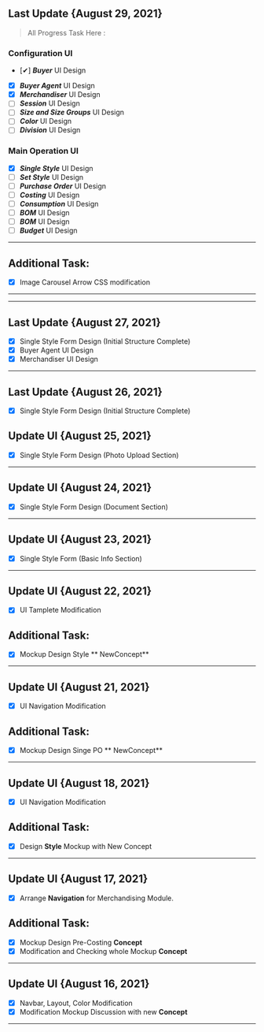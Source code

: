 ## Last Update {August 29, 2021}

> All Progress Task Here :

### Configuration UI
- [&#10004;] **_Buyer_**  UI Design
- [x] **_Buyer Agent_**  UI Design
- [x] **_Merchandiser_** UI Design
- [ ] **_Session_** UI Design
- [ ] **_Size and Size Groups_** UI Design
- [ ] **_Color_** UI Design
- [ ] **_Division_** UI Design

### Main Operation UI
- [x] **_Single Style_** UI Design
- [ ] **_Set Style_** UI Design
- [ ] **_Purchase Order_** UI Design
- [ ] **_Costing_** UI Design 
- [ ] **_Consumption_** UI Design
- [ ] **_BOM_** UI Design
- [ ] **_BOM_** UI Design
- [ ] **_Budget_** UI Design
---

## Additional Task:

- [x] Image Carousel Arrow CSS modification 
---


---
## Last Update {August 27, 2021}
- [x] Single Style Form Design (Initial Structure Complete)
- [x] Buyer Agent  UI Design
- [x] Merchandiser UI Design

---
## Last Update {August 26, 2021}
- [x] Single Style Form Design (Initial Structure Complete)


## Update UI {August 25, 2021}
- [x] Single Style Form Design (Photo Upload Section)

---

## Update UI {August 24, 2021}
- [x] Single Style Form Design (Document Section)

---

## Update UI {August 23, 2021}
- [x] Single Style Form (Basic Info Section) 

---

## Update UI {August 22, 2021}

- [x] UI Tamplete Modification

## Additional Task:

- [x] Mockup Design Style ** NewConcept**

---

## Update UI {August 21, 2021}

- [x] UI Navigation Modification

## Additional Task:

- [x] Mockup Design Singe PO ** NewConcept**

---

## Update UI {August 18, 2021}

- [x] UI Navigation Modification

## Additional Task:

- [x] Design **Style** Mockup with New Concept

---

## Update UI {August 17, 2021}

- [x] Arrange **Navigation** for Merchandising Module.

## Additional Task:

- [x] Mockup Design Pre-Costing **Concept**
- [x] Modification and Checking whole Mockup **Concept**

---

## Update UI {August 16, 2021}

- [x] Navbar, Layout, Color Modification
- [x] Modification Mockup Discussion with new **Concept**

---

